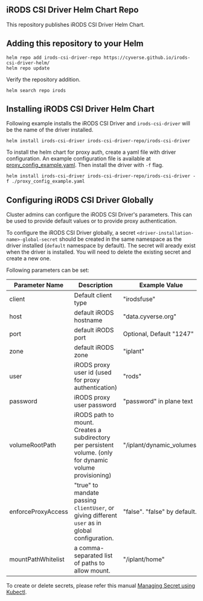## iRODS CSI Driver Helm Chart Repo
This repository publishes iRODS CSI Driver Helm Chart.

## Adding this repository to your Helm
```
helm repo add irods-csi-driver-repo https://cyverse.github.io/irods-csi-driver-helm/
helm repo update
```

Verify the repository addition.
```
helm search repo irods
```

## Installing iRODS CSI Driver Helm Chart
Following example installs the iRODS CSI Driver and `irods-csi-driver` will be the name of the driver installed.
```
helm install irods-csi-driver irods-csi-driver-repo/irods-csi-driver
```

To install the helm chart for proxy auth, create a yaml file with driver configuration.
An example configuration file is available at [proxy_config_example.yaml](https://cyverse.github.io/irods-csi-driver-helm/examples/proxy_config_example.yaml).
Then install the driver with `-f` flag.
```
helm install irods-csi-driver irods-csi-driver-repo/irods-csi-driver -f ./proxy_config_example.yaml
```

## Configuring iRODS CSI Driver Globally
Cluster admins can configure the iRODS CSI Driver's parameters. This can be used to provide default values or to provide proxy authentication. 

To configure the iRODS CSI Driver globally, a secret `<driver-installation-name>-global-secret` should be created in the same namespace as the driver installed (`default` namespace by default). The secret will aready exist when the driver is installed. You will need to delete the existing secret and create a new one.

Following parameters can be set:

| Parameter Name | Description | Example Value |
| --- | --- | --- |
| client | Default client type | "irodsfuse" |
| host | default iRODS hostname | "data.cyverse.org" |
| port | default iRODS port | Optional, Default "1247" |
| zone | default iRODS zone | "iplant" |
| user | iRODS proxy user id (used for proxy authentication) | "rods" |
| password | iRODS proxy user password | "password" in plane text |
| volumeRootPath | iRODS path to mount. Creates a subdirectory per persistent volume. (only for dynamic volume provisioning) | "/iplant/dynamic_volumes" |
| enforceProxyAccess | "true" to mandate passing `clientUser`, or giving different `user` as in global configuration. | "false". "false" by default. |
| mountPathWhitelist | a comma-separated list of paths to allow mount. | "/iplant/home" |



To create or delete secrets, please refer this manual 
[Managing Secret using Kubectl](https://kubernetes.io/docs/tasks/configmap-secret/managing-secret-using-kubectl/).
